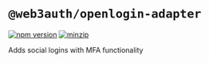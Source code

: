 # `@web3auth/openlogin-adapter`

[![npm version](https://img.shields.io/npm/v/@web3auth/openlogin-adapter/latest.svg)](https://www.npmjs.com/package/@web3auth/openlogin-adapter/v/latest)
[![minzip](https://img.shields.io/bundlephobia/minzip/@web3auth/openlogin-adapter/latest.svg)](https://bundlephobia.com/result?p=@web3auth/openlogin-adapter@latest)

Adds social logins with MFA functionality
